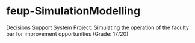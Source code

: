 # feup-SimulationModelling
Decisions Support System Project: Simulating the operation of the faculty bar for improvement opportunities (Grade: 17/20)
